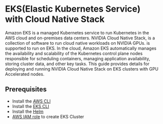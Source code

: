# EKS(Elastic Kubernetes Service) with Cloud Native Stack

Amazon EKS is a managed Kubernetes service to run Kubernetes in the AWS cloud and on-premises data centers. NVIDIA Cloud Native Stack,  is a collection of software to run cloud native workloads on NVIDIA GPUs. is supported to run on EKS. In the cloud, Amazon EKS automatically manages the availability and scalability of the Kubernetes control plane nodes responsible for scheduling containers, managing application availability, storing cluster data, and other key tasks. This guide provides details for deploying and running NVIDIA Cloud Native Stack on EKS clusters with GPU Accelerated nodes.

## Prerequisites

- Install the [AWS CLI](https://docs.aws.amazon.com/cli/latest/userguide/getting-started-install.html)
- Install the [EKS CLI](https://docs.aws.amazon.com/eks/latest/userguide/eksctl.html)
- Install the [Helm](https://helm.sh/docs/intro/install/#from-script)
- [AWS IAM role](https://docs.aws.amazon.com/eks/latest/userguide/service_IAM_role.html) to create EKS Cluster 
